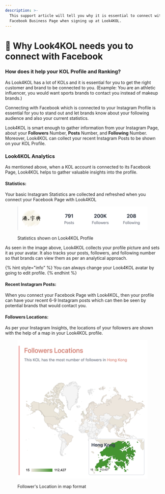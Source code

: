 ```yaml
---
description: >-
  This support article will tell you why it is essential to connect with your
  Facebook Business Page when signing up at Look4KOL.
---
```


# 🔗 Why Look4KOL needs you to connect with Facebook

### How does it help your KOL Profile and Ranking?

As Look4KOL has a lot of KOLs and it is essential for you to get the right customer and brand to be connected to you. (Example: You are an athletic influencer, you would want sports brands to contact you instead of makeup brands.)&#x20;

Connecting with Facebook which is connected to your Instagram Profile is essential for you to stand out and let brands know about your following audience and also your current statistics.

Look4KOL is smart enough to gather information from your Instagram Page, about your **Followers** Number, **Posts** Number, and **Following** Number. Moreover, Look4KOL can collect your recent Instagram Posts to be shown on your KOL Profile.

### Look4KOL Analytics

As mentioned above, when a KOL account is connected to its Facebook Page, Look4KOL helps to gather valuable insights into the profile.

#### Statistics:

Your basic Instagram Statistics are collected and refreshed when you connect your Facebook Page with Look4KOL

<figure><img src="../../.gitbook/assets/Screenshot 2023-01-12 at 11.36.32 AM.png" alt=""><figcaption><p>Statistics shown on Look4KOL Profile</p></figcaption></figure>

As seen in the image above, Look4KOL collects your profile picture and sets it as your avatar. It also tracks your posts, followers, and following number so that brands can view them as per an analytical approach.

{% hint style="info" %}
You can always change your Look4KOL avatar by going to edit profile.
{% endhint %}

#### Recent Instagram Posts:

When you connect your Facebook Page with Look4KOL, then your profile can have your recent 6-9 Instagram posts which can then be seen by potential brands that would contact you.

#### Followers Locations:

As per your Instagram Insights, the locations of your followers are shown with the help of a map in your Look4KOL profile.

<figure><img src="../../.gitbook/assets/Screenshot 2023-01-12 at 11.54.11 AM.png" alt=""><figcaption><p>Follower's Location in map format</p></figcaption></figure>

